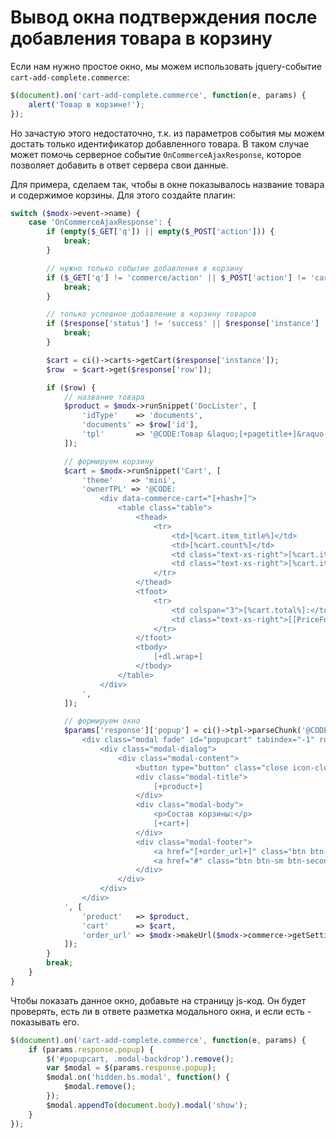 # Вывод окна подтверждения после добавления товара в корзину

Если нам нужно простое окно, мы можем использовать jquery-событие `cart-add-complete.commerce`:

```javascript
$(document).on('cart-add-complete.commerce', function(e, params) {
    alert('Товар в корзине!');
});
```

Но зачастую этого недостаточно, т.к. из параметров события мы можем достать только идентификатор добавленного товара. В таком случае может помочь серверное событие `OnCommerceAjaxResponse`, которое позволяет добавить в ответ сервера свои данные.

Для примера, сделаем так, чтобы в окне показывалось название товара и содержимое корзины. Для этого создайте плагин:

```php
switch ($modx->event->name) {
    case 'OnCommerceAjaxResponse': {
        if (empty($_GET['q']) || empty($_POST['action'])) {
            break;
        }

        // нужно только событие добавления в корзину
        if ($_GET['q'] != 'commerce/action' || $_POST['action'] != 'cart/add') {
            break;
        }

        // только успешное добавление в корзину товаров
        if ($response['status'] != 'success' || $response['instance'] != 'products') {
            break;
        }

        $cart = ci()->carts->getCart($response['instance']);
        $row  = $cart->get($response['row']);

        if ($row) {
            // название товара
            $product = $modx->runSnippet('DocLister', [
                'idType'    => 'documents',
                'documents' => $row['id'],
                'tpl'       => '@CODE:Товар &laquo;[+pagetitle+]&raquo; добавлен в корзину!',
            ]);

            // формируем корзину
            $cart = $modx->runSnippet('Cart', [
                'theme'    => 'mini',
                'ownerTPL' => '@CODE:
                    <div data-commerce-cart="[+hash+]">
                        <table class="table">
                            <thead>
                                <tr>
                                    <td>[%cart.item_title%]</td>
                                    <td>[%cart.count%]</td>
                                    <td class="text-xs-right">[%cart.item_price%]</td>
                                    <td class="text-xs-right">[%cart.item_summary%]</td>
                                </tr>
                            </thead>
                            <tfoot>
                                <tr>
                                    <td colspan="3">[%cart.total%]:</td>
                                    <td class="text-xs-right">[[PriceFormat? &price=`[+total+]` &convert=`0`]]</td>
                                </tr>
                            </tfoot>
                            <tbody>
                                [+dl.wrap+]
                            </tbody>
                        </table>
                    </div>
                ',
            ]);

            // формируем окно
            $params['response']['popup'] = ci()->tpl->parseChunk('@CODE:
                <div class="modal fade" id="popupcart" tabindex="-1" role="dialog">
                    <div class="modal-dialog">
                        <div class="modal-content">
                            <button type="button" class="close icon-close" data-dismiss="modal"></button>
                            <div class="modal-title">
                                [+product+]
                            </div>
                            <div class="modal-body">
                                <p>Состав корзины:</p>
                                [+cart+]
                            </div>
                            <div class="modal-footer">
                                <a href="[+order_url+]" class="btn btn-sm btn-orange">Оформить заказ</a>
                                <a href="#" class="btn btn-sm btn-secondary" data-dismiss="modal">Продолжить покупки</a>
                            </div>
                        </div>
                    </div>
                </div>
            ', [
                'product'   => $product,
                'cart'      => $cart,
                'order_url' => $modx->makeUrl($modx->commerce->getSetting('order_page_id')),
            ]);
        }
        break;
    }
}
```

Чтобы показать данное окно, добавьте на страницу js-код. Он будет проверять, есть ли в ответе разметка модального окна, и если есть - показывать его.

```javascript
$(document).on('cart-add-complete.commerce', function(e, params) {
    if (params.response.popup) {
        $('#popupcart, .modal-backdrop').remove();
        var $modal = $(params.response.popup);
        $modal.on('hidden.bs.modal', function() {
            $modal.remove();
        });
        $modal.appendTo(document.body).modal('show');
    }
});
```

